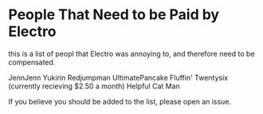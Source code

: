 # People That Need to be Paid by Electro
this is a list of peopl that Electro was annoying to, and therefore need to be compensated.

JennJenn
Yukirin
Redjumpman
UltimatePancake
Fluffin'
Twentysix (currently recieving $2.50 a month)
Helpful Cat Man

If you believe you should be added to the list, please open an issue.
